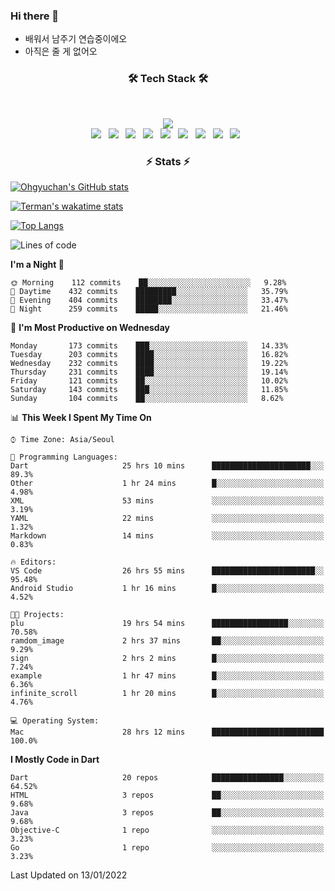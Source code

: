 <!--
**Ohgyuchan/Ohgyuchan** is a ✨ _special_ ✨ repository because its `README.md` (this file) appears on your GitHub profile.

Here are some ideas to get you started:

- 🔭 I’m currently working on ...
- 🌱 I’m currently learning ...
- 👯 I’m looking to collaborate on ...
- 🤔 I’m looking for help with ...
- 💬 Ask me about ...
- 📫 How to reach me: ...
- 😄 Pronouns: ...
- ⚡ Fun fact: ...
-->

### Hi there 👋
  * 배워서 남주기 연습중이에오
  * 아직은 줄 게 없어오



<h3 align="center"><b>🛠 Tech Stack 🛠</b></h3>
</br>

<p align="center">
<a href="https://hits.seeyoufarm.com"><img src="https://hits.seeyoufarm.com/api/count/incr/badge.svg?url=https%3A%2F%2Fgithub.com%2FOhgyuchan&count_bg=%2379C83D&title_bg=%23555555&icon=&icon_color=%23E7E7E7&title=visitors+%F0%9F%99%8C&edge_flat=false"/></a></br>
<img src="https://img.shields.io/badge/HTML5-E34F26?style=flat-square&logo=HTML5&logoColor=white"/></a> &nbsp
<img src="https://img.shields.io/badge/CSS3-1572B6?style=flat-square&logo=CSS3&logoColor=white"/></a> &nbsp
<!-- <img src="https://img.shields.io/badge/JavaScript-F7DF1E?style=flat-square&logo=JavaScript&logoColor=white"/></a> &nbsp -->
<!-- <img src="https://img.shields.io/badge/Node.js-339933?style=flat-square&logo=Node.js&logoColor=white"/></a> &nbsp -->
<img src="https://img.shields.io/badge/Android-3DDC84?style=flat-square&logo=Android&logoColor=white"/></a> &nbsp
<img src="https://img.shields.io/badge/Flutter-02569B?style=flat-square&logo=Flutter&logoColor=white"></a> &nbsp
<img src="https://img.shields.io/badge/Dart-0175C2?style=flat-square&logo=Dart&logoColor=white"></a> &nbsp
<img src="https://img.shields.io/badge/R-0175C2?style=flat-square&logo=R&logoColor=white"></a> &nbsp
<!-- <img src="https://img.shields.io/badge/MongoDB-47A248?style=flat-square&logo=MongoDB&logoColor=white"/></a> &nbsp -->
<!-- <img src="https://img.shields.io/badge/MySQL-4479A1?style=flat-square&logo=MySQL&logoColor=white"/></a> &nbsp -->
<img src="https://img.shields.io/badge/c++-00599C?style=flat-square&logo=c%2B%2B&logoColor=white"/></a> &nbsp 
<img src="https://img.shields.io/badge/github-181717?style=flat-squar&logo=github&logoColor=white"></a> &nbsp 
<img src="https://img.shields.io/badge/linux-FCC624?style=flat-squar&logo=linux&logoColor=black"></a> &nbsp 
<!-- <img src="https://img.shields.io/badge/Amazon AWS-232F3E?style=flat-square&logo=Amazon%20AWS&logoColor=white"/></a> &nbsp </p> -->

<h3 align="center"><b>⚡️ Stats ⚡️</b></h3>


[![Ohgyuchan's GitHub stats](https://github-readme-stats.vercel.app/api?username=Ohgyuchan&count_private=true&show_icons=true&theme=buefy)](https://github.com/Ohgyuchan/github-readme-stats)

[![Terman's wakatime stats](https://github-readme-stats.vercel.app/api/wakatime?username=@TermanOh&theme=buefy)](https://github.com/anuraghazra/github-readme-stats)

[![Top Langs](https://github-readme-stats.vercel.app/api/top-langs/?username=Ohgyuchan&layout=compact&count_private=true&show_icons=true&theme=buefy)](https://github.com/Ohgyuchan/github-readme-stats)
  
<!--START_SECTION:waka-->
![Lines of code](https://img.shields.io/badge/From%20Hello%20World%20I%27ve%20Written-84183%20lines%20of%20code-blue)

**I'm a Night 🦉** 

```text
🌞 Morning    112 commits    ██░░░░░░░░░░░░░░░░░░░░░░░   9.28% 
🌆 Daytime    432 commits    █████████░░░░░░░░░░░░░░░░   35.79% 
🌃 Evening    404 commits    ████████░░░░░░░░░░░░░░░░░   33.47% 
🌙 Night      259 commits    █████░░░░░░░░░░░░░░░░░░░░   21.46%

```
📅 **I'm Most Productive on Wednesday** 

```text
Monday       173 commits    ███░░░░░░░░░░░░░░░░░░░░░░   14.33% 
Tuesday      203 commits    ████░░░░░░░░░░░░░░░░░░░░░   16.82% 
Wednesday    232 commits    ████░░░░░░░░░░░░░░░░░░░░░   19.22% 
Thursday     231 commits    ████░░░░░░░░░░░░░░░░░░░░░   19.14% 
Friday       121 commits    ██░░░░░░░░░░░░░░░░░░░░░░░   10.02% 
Saturday     143 commits    ███░░░░░░░░░░░░░░░░░░░░░░   11.85% 
Sunday       104 commits    ██░░░░░░░░░░░░░░░░░░░░░░░   8.62%

```


📊 **This Week I Spent My Time On** 

```text
⌚︎ Time Zone: Asia/Seoul

💬 Programming Languages: 
Dart                     25 hrs 10 mins      ██████████████████████░░░   89.3% 
Other                    1 hr 24 mins        █░░░░░░░░░░░░░░░░░░░░░░░░   4.98% 
XML                      53 mins             ░░░░░░░░░░░░░░░░░░░░░░░░░   3.19% 
YAML                     22 mins             ░░░░░░░░░░░░░░░░░░░░░░░░░   1.32% 
Markdown                 14 mins             ░░░░░░░░░░░░░░░░░░░░░░░░░   0.83%

🔥 Editors: 
VS Code                  26 hrs 55 mins      ███████████████████████░░   95.48% 
Android Studio           1 hr 16 mins        █░░░░░░░░░░░░░░░░░░░░░░░░   4.52%

🐱‍💻 Projects: 
plu                      19 hrs 54 mins      █████████████████░░░░░░░░   70.58% 
ramdom_image             2 hrs 37 mins       ██░░░░░░░░░░░░░░░░░░░░░░░   9.29% 
sign                     2 hrs 2 mins        █░░░░░░░░░░░░░░░░░░░░░░░░   7.24% 
example                  1 hr 47 mins        █░░░░░░░░░░░░░░░░░░░░░░░░   6.36% 
infinite_scroll          1 hr 20 mins        █░░░░░░░░░░░░░░░░░░░░░░░░   4.76%

💻 Operating System: 
Mac                      28 hrs 12 mins      █████████████████████████   100.0%

```

**I Mostly Code in Dart** 

```text
Dart                     20 repos            ████████████████░░░░░░░░░   64.52% 
HTML                     3 repos             ██░░░░░░░░░░░░░░░░░░░░░░░   9.68% 
Java                     3 repos             ██░░░░░░░░░░░░░░░░░░░░░░░   9.68% 
Objective-C              1 repo              ░░░░░░░░░░░░░░░░░░░░░░░░░   3.23% 
Go                       1 repo              ░░░░░░░░░░░░░░░░░░░░░░░░░   3.23%

```



 Last Updated on 13/01/2022
<!--END_SECTION:waka-->


